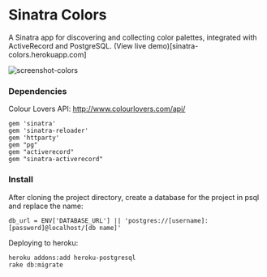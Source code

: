 Sinatra Colors
==============

A Sinatra app for discovering and collecting color palettes, integrated with ActiveRecord and PostgreSQL. (View live demo)[sinatra-colors.herokuapp.com]

![screenshot-colors](https://cloud.githubusercontent.com/assets/7177481/3475419/a62bb522-02f0-11e4-9e9e-413977c4e5b5.png)

### Dependencies
Colour Lovers API: http://www.colourlovers.com/api/

```
gem 'sinatra'
gem 'sinatra-reloader'
gem 'httparty'
gem "pg"
gem "activerecord"
gem "sinatra-activerecord"
```

### Install
After cloning the project directory, create a database for the project in psql and replace the name:

```
db_url = ENV['DATABASE_URL'] || 'postgres://[username]:[password]@localhost/[db name]'
```

Deploying to heroku:
```
heroku addons:add heroku-postgresql
rake db:migrate
```
